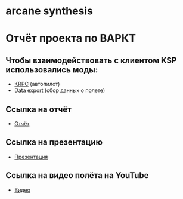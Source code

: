 # arcane synthesis

# Отчёт проекта по ВАРКТ
## Чтобы взаимодействовать с клиентом KSP использовались моды:
- [KRPC](https://clck.ru/37AzMh) (автопилот)
- [Data export](https://clck.ru/37AzRj) (сбор данных о полете)

## Ссылка на отчёт
- [Отчёт](https://clck.ru/37Azec)

## Ссылка на презентацию
- [Презентация](https://clck.ru/37BLTU)

## Ссылка на видео полёта на YouTube
- [Видео](https://www.youtube.com/watch?v=CTDiy8GHT7Q)
